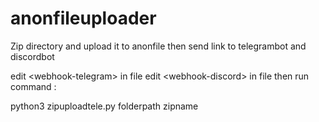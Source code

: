 # anonfileuploader
Zip directory and upload it to anonfile then send link to telegrambot and discordbot

edit \<webhook-telegram\> in file
edit \<webhook-discord\> in file
then run command :

python3 zipuploadtele.py folderpath zipname
